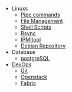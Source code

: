* Linuxs 
	* [Pipe commands](Linux/pipe.md)
	* [File Management](Linux/file.md)
	* [Shell Scripts](Linux/shell.md)
	* [Rsync](Linux/rsync.md)
	* [IPMItool](Linux/ipmitool.md) 
	* [Debian Repository](Linux/Debian/local_repo.md) 
* Database
	* [postgreSQL](Database/postgreSQL.md)
* [DevOps](Others/DevOps.md)
	* [Git](Others/git.md)
	* [Openstack](OpenStack/instance.md)
	* [Fabric](Others/fabric.md)

